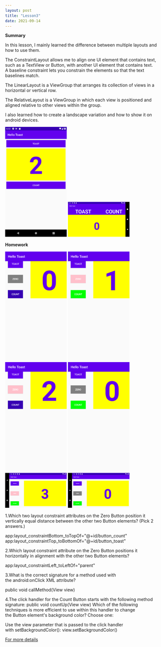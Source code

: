 ```yaml
---
layout: post
title: "Lesson3"
date: 2021-09-14
---
```

**Summary**

In this lesson, I mainly learned the difference between multiple layouts and how to use them.

The ConstraintLayout allows me to  align one UI element that contains text, such as a TextView or Button, with another UI element that contains text. A baseline constraint lets you constrain the elements so that the text baselines match.

The LinearLayout is a ViewGroup that arranges its collection of views in a horizontal or vertical row.

The RelativeLayout is a ViewGroup in which each view is positioned and aligned relative to other views within the group.

I also learned  how to create a landscape variation and how to show it on android devices.

<img src="https://raw.githubusercontent.com/ColeFang/NeuCS5520_projects/ph-pages/images/lesson3.1.png" alt="drawing" width="200"/>

<img src="https://raw.githubusercontent.com/ColeFang/NeuCS5520_projects/ph-pages/images/lesson3.2.png" alt="drawing" width="200"/>


**Homework**

<img src="https://raw.githubusercontent.com/ColeFang/NeuCS5520_projects/ph-pages/images/lesson3.3.png" alt="drawing" width="200"/>

<img src="https://raw.githubusercontent.com/ColeFang/NeuCS5520_projects/ph-pages/images/lesson3.4.png" alt="drawing" width="200"/>

<img src="https://raw.githubusercontent.com/ColeFang/NeuCS5520_projects/ph-pages/images/lesson3.5.png" alt="drawing" width="200"/>

<img src="https://raw.githubusercontent.com/ColeFang/NeuCS5520_projects/ph-pages/images/lesson3.6.png" alt="drawing" width="200"/>

<img src="https://raw.githubusercontent.com/ColeFang/NeuCS5520_projects/ph-pages/images/lesson3.7.png" alt="drawing" width="200"/>

<img src="https://raw.githubusercontent.com/ColeFang/NeuCS5520_projects/ph-pages/images/lesson3.8.png" alt="drawing" width="200"/>

1.Which two layout constraint attributes on the Zero Button position it vertically equal distance between the other two Button elements? (Pick 2 answers.)

app:layout_constraintBottom_toTopOf="@+id/button_count"
app:layout_constraintTop_toBottomOf="@+id/button_toast"

2.Which layout constraint attribute on the Zero Button positions it horizontally in alignment with the other two Button elements?

app:layout_constraintLeft_toLeftOf="parent"

3.What is the correct signature for a method used with the android:onClick XML attribute?

public void callMethod(View view)

4.The click handler for the Count Button starts with the following method signature:
public void countUp(View view)
Which of the following techniques is more efficient to use within this handler to change the Button element's background color? Choose one:

Use the view parameter that is passed to the click handler with setBackgroundColor(): view.setBackgroundColor()

[For more details](https://github.com/ColeFang/NeuCS5520_projects/blob/ph-pages/documents/lesson1.3.doc?raw=true)
